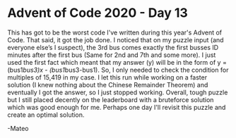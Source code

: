 # Advent of Code 2020 - Day 13

This has got to be the worst code I've written during this year's Advent of Code. That said, it got the job done. I noticed that on my puzzle input (and everyone else’s I suspect), the 3rd bus comes exactly the first busses ID minutes after the first bus (Same for 2nd and 7th and some more). I just used the first fact which meant that my answer (y) will be in the form of y = (bus1*bus3)x - (bus1*bus3-bus1). So, I only needed to check the condition for multiples of 15,419 in my case. I let this run while working on a faster solution (I knew nothing about the Chinese Remainder Theorem) and eventually I got the answer, so I just stopped working. Overall, tough puzzle but I still placed decently on the leaderboard with a bruteforce solution which was good enough for me. Perhaps one day I'll revisit this puzzle and create an optimal solution.

  -Mateo  
